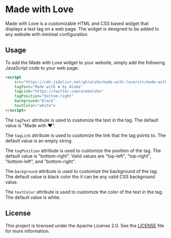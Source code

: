 # Made with Love

Made with Love is a customizable HTML and CSS based widget that displays a text tag on a web page. The widget is designed to be added to any website with minimal configuration.

## Usage

To add the Made with Love widget to your website, simply add the following JavaScript code to your web page:

```html
<script 
    src="https://cdn.jsdelivr.net/gh/alohe/made-with-love/src/made-with-love.min.js" 
    tagText="Made with ❤️ by Alohe" 
    tagLink="https://twitter.com/alemalohe" 
    tagPosition="bottom-right" 
    background="black" 
    textColor="white">
</script>
```

The `tagText` attribute is used to customize the text in the tag. The default value is "Made with ❤️".

The `tagLink` attribute is used to customize the link that the tag points to. The default value is an empty string.

The `tagPosition` attribute is used to customize the position of the tag. The default value is "bottom-right". Valid values are "top-left", "top-right", "bottom-left", and "bottom-right".

The `background` attribute is used to customize the background of the tag. The default value is black color tho it can be any valid CSS background value.

The `textColor` attribute is used to customize the color of the text in the tag. The default value is white.

## License

This project is licensed under the Apache License 2.0. See the [LICENSE](https://github.com/alohe/made-with-love/blob/master/LICENSE) file for more information.
